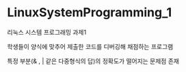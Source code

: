 # LinuxSystemProgramming_1
리눅스 시스템 프로그래밍 과제1

학생들이 양식에 맞추어 제출한 코드를 디버깅해 채점하는 프로그램

특정 부분(& , | 같은 다중형식의 답)의 정확도가 떨어지는 문제점 존재
